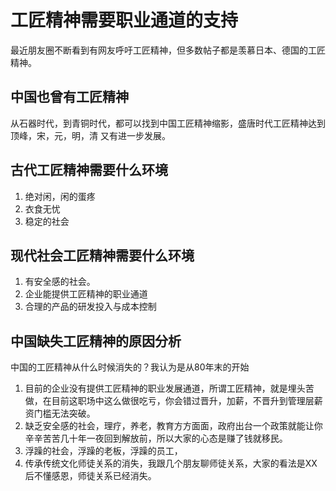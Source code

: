 # 工匠精神需要职业通道的支持

最近朋友圈不断看到有网友呼吁工匠精神，但多数帖子都是羡慕日本、德国的工匠精神。

## 中国也曾有工匠精神

从石器时代，到青铜时代，都可以找到中国工匠精神缩影，盛唐时代工匠精神达到顶峰，宋，元，明，清 又有进一步发展。

## 古代工匠精神需要什么环境

1. 绝对闲，闲的蛋疼
2. 衣食无忧
3. 稳定的社会

## 现代社会工匠精神需要什么环境

1. 有安全感的社会。
2. 企业能提供工匠精神的职业通道
3. 合理的产品的研发投入与成本控制

## 中国缺失工匠精神的原因分析

中国的工匠精神从什么时候消失的？我认为是从80年末的开始

1. 目前的企业没有提供工匠精神的职业发展通道，所谓工匠精神，就是埋头苦做，在目前这职场中这么做很吃亏，你会错过晋升，加薪，不晋升到管理层薪资门槛无法突破。
2. 缺乏安全感的社会，理疗，养老，教育方方面面，政府出台一个政策就能让你辛辛苦苦几十年一夜回到解放前，所以大家的心态是赚了钱就移民。
3. 浮躁的社会，浮躁的老板，浮躁的员工，
4. 传承传统文化师徒关系的消失，我跟几个朋友聊师徒关系，大家的看法是XX后不懂感恩，师徒关系已经消失。

